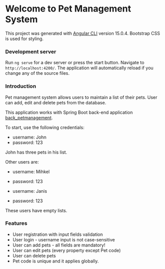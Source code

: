 # Welcome to Pet Management System

This project was generated with [Angular CLI](https://github.com/angular/angular-cli) version 15.0.4.
Bootstrap CSS is used for styling.

### Development server

Run `ng serve` for a dev server or press the start button. Navigate to `http://localhost:4200/`. The application will automatically reload if you change any of the source files.

### Introduction

Pet management system allows users to maintain a list of their pets. User can add, edit and delete pets from the database.

This application works with Spring Boot back-end application
[back_petmanagement](https://github.com/AOrgla/back_petmanagement).

To start, use the following credentials:
* username: John
* password: 123

John has three pets in his list.

Other users are:
* username: Mihkel
* password: 123

* username: Janis
* password: 123

These users have empty lists.

### Features

* User registration with input fields validation
* User login - username input is not case-sensitive
* User can add pets - all fields are mandatory!
* User can edit pets (every property except Pet code)
* User can delete pets
* Pet code is unique and it applies globally. 

